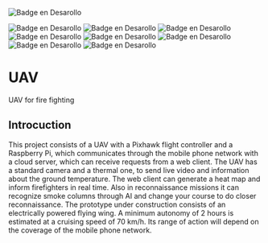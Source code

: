 ![Badge en Desarollo](https://img.shields.io/badge/STATUS-DEVELOPING-yellow)

![Badge en Desarollo](https://img.shields.io/badge/PIXHAWK-grey) ![Badge en Desarollo](https://img.shields.io/badge/RASPBERRY%20PI-magenta)  ![Badge en Desarollo](https://img.shields.io/badge/PYTHON-blue) ![Badge en Desarollo](https://img.shields.io/badge/NODEJS-green) ![Badge en Desarollo](https://img.shields.io/badge/REACT-cyan)  ![Badge en Desarollo](https://img.shields.io/badge/FLASK-red) ![Badge en Desarollo](https://img.shields.io/badge/EXPRESS-blue) ![Badge en Desarollo](https://img.shields.io/badge/MONGODB-green)
# UAV
UAV for fire fighting

## Introcuction
This project consists of a UAV with a Pixhawk flight controller and a Raspberry Pi, which communicates through the mobile phone network with a cloud server, which can receive requests from a web client.
The UAV has a standard camera and a thermal one, to send live video and information about the ground temperature. The web client can generate a heat map and inform firefighters in real time.
Also in reconnaissance missions it can recognize smoke columns through AI and change your course to do closer reconnaissance.
The prototype under construction consists of an electrically powered flying wing. A minimum autonomy of 2 hours is estimated at a cruising speed of 70 km/h. Its range of action will depend on the coverage of the mobile phone network.

